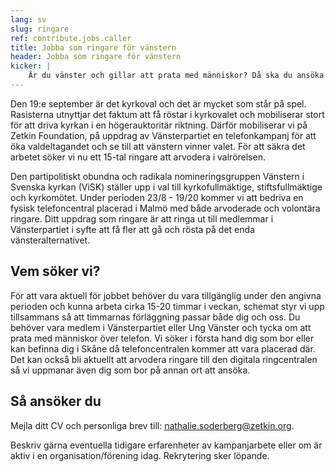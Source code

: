 ```yaml
---
lang: sv
slug: ringare
ref: contribute.jobs.caller
title: Jobba som ringare för vänstern
header: Jobba som ringare för vänstern
kicker: |
    Är du vänster och gillar att prata med människor? Då ska du ansöka om att bli arvoderad ringare för vänstern.
---
```


Den 19:e september är det kyrkoval och det är mycket som står på spel. Rasisterna utnyttjar det faktum att få röstar i kyrkovalet och mobiliserar stort för att driva kyrkan i en högerauktoritär riktning. Därför mobiliserar vi på Zetkin Foundation, på uppdrag av Vänsterpartiet en telefonkampanj för att öka valdeltagandet och se till att vänstern vinner valet. För att säkra det arbetet söker vi nu ett 15-tal ringare att arvodera i valrörelsen.

Den partipolitiskt obundna och radikala nomineringsgruppen Vänstern i Svenska kyrkan (ViSK) ställer upp i val till kyrkofullmäktige, stiftsfullmäktige och kyrkomötet. Under perioden 23/8 - 19/20 kommer vi att bedriva en fysisk telefoncentral placerad i Malmö med både arvoderade och volontära ringare. Ditt uppdrag som ringare är att ringa ut till medlemmar i Vänsterpartiet i syfte att få fler att gå och rösta på det enda vänsteralternativet.

## Vem söker vi?

För att vara aktuell för jobbet behöver du vara tillgänglig under den angivna perioden och kunna arbeta cirka 15-20 timmar i veckan, schemat styr vi upp tillsammans så att timmarnas förläggning passar både dig och oss. Du behöver vara medlem i Vänsterpartiet eller Ung Vänster och tycka om att prata med människor över telefon.
Vi söker i första hand dig som bor eller kan befinna dig i Skåne då telefoncentralen kommer att vara placerad där. Det kan också bli aktuellt att arvodera ringare till den digitala ringcentralen så vi uppmanar även dig som bor på annan ort att ansöka.

## Så ansöker du

Mejla ditt CV och personliga brev till: [nathalie.soderberg@zetkin.org](mailto:nathalie.soderberg@zetkin.org).

Beskriv gärna eventuella tidigare erfarenheter av kampanjarbete eller om är aktiv i en organisation/förening idag. Rekrytering sker löpande.
